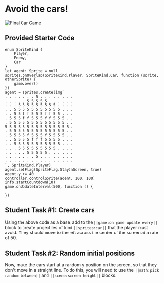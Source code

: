 # Avoid the cars!

![Final Car Game](/static/courses/advanced-blocks/review/final-car-avoid.gif)

## Provided Starter Code

```blocks
enum SpriteKind {
    Player,
    Enemy,
    Car
}
let agent: Sprite = null
sprites.onOverlap(SpriteKind.Player, SpriteKind.Car, function (sprite, otherSprite) {
    game.over()
})
agent = sprites.create(img`
. . . . . . . 5 . . . . . . . . 
. . . . . 5 5 5 5 5 . . . . . . 
. . . 5 5 5 5 5 5 5 5 5 . . . . 
. . 5 5 5 5 5 5 5 5 5 5 5 . . . 
. . 5 5 f f 5 5 5 f f 5 5 . . . 
. 5 5 5 f f 5 5 5 f f 5 5 5 . . 
. 5 5 5 5 5 5 5 5 5 5 5 5 5 . . 
5 5 5 5 5 5 5 5 5 5 5 5 5 5 5 . 
. 5 5 5 5 5 5 5 5 5 5 5 5 5 . . 
. 5 5 5 5 f 5 5 5 f 5 5 5 5 . . 
. . 5 5 5 5 f f f 5 5 5 5 . . . 
. . 5 5 5 5 5 5 5 5 5 5 5 . . . 
. . . 5 5 5 5 5 5 5 5 5 . . . . 
. . . . . 5 5 5 5 5 . . . . . . 
. . . . . . . 5 . . . . . . . . 
. . . . . . . . . . . . . . . . 
`, SpriteKind.Player)
agent.setFlag(SpriteFlag.StayInScreen, true)
agent.y += 40
controller.controlSprite(agent, 100, 100)
info.startCountdown(10)
game.onUpdateInterval(500, function () {

})
```

## Student Task #1: Create cars

Using the above code as a base, add to the ``||game:on game update every||`` block to create projectiles of kind ``||sprites:car||`` that the player must avoid. They should move to the left across the center of the screen at a rate of 50. 

## Student Task #2: Random initial positions

Now, make the cars start at a random y position on the screen, so that they don't move in a straight line. To do this, you will need to use the ``||math:pick random between||`` and ``||scene:screen height||`` blocks.
